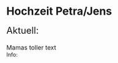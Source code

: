 <style> 
  .title { color:  rgb(0, 0, 0)
  padding-bottom: 20px;
  }
  .zwischenüberschrift {
  padding-bottom: 20px;
  }
  
  body { padding-left:  10px;
         padding-right: 10px;
  }
  
  .middle1 { padding-bottom: 20px; }

  
</style>


<body>

<h1 class=title >Hochzeit Petra/Jens </h1>
  
<div id="oben" class=middle1 > 
  <font size="5" class=zwischenüberschrift > Aktuell: </font>
</div>
<div id="middle">  
<font size="3"> Mamas toller text </font>
</div>
  
<div id="bottom">
  <font size"5" class=zwischenübeerschrift1 > Info: </font>
  </div>  
  

  
  
</div>

</body>
